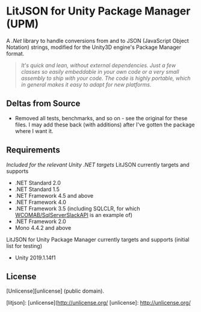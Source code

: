 LitJSON for Unity Package Manager (UPM)
=======================================

A *.Net* library to handle conversions from and to JSON (JavaScript Object Notation) strings, modified for the Unity3D engine's Package Manager format.

> _It's quick and lean, without external dependencies.
> Just a few classes so easily embeddable in your own code or a very small assembly to ship with your code.
> The code is highly portable, which in general makes it easy to adapt for new platforms._

## Deltas from Source
* Removed all tests, benchmarks, and so on - see the original for these files. I may add these back (with additions) after I've gotten the package where I want it.

## Requirements
_Included for the relevant Unity .NET targets_
LitJSON currently targets and supports
* .NET Standard 2.0
* .NET Standard 1.5
* .NET Framework 4.5 and above
* .NET Framework 4.0
* .NET Framework 3.5 (including SQLCLR, for which [WCOMAB/SqlServerSlackAPI](https://github.com/WCOMAB/SqlServerSlackAPI) is an example of)
* .NET Framework 2.0
* Mono 4.4.2 and above

LitJSON for Unity Package Manager currently targets and supports (initial list for testing)
* Unity 2019.1.14f1

## License

[Unlicense][unlicense] (public domain).

[litjson]: [unlicense](http://unlicense.org/
[unlicense]: http://unlicense.org/
